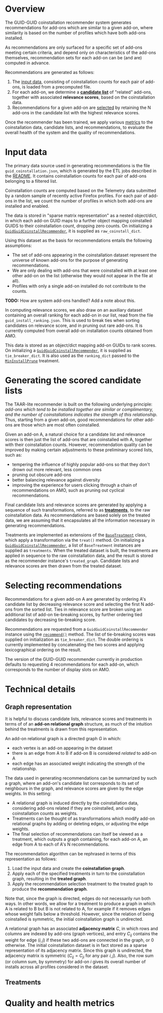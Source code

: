 
# Overview

The GUID-GUID coinstallation recommender system generates recommendations
for add-ons which are similar to a given add-on,
where similarity is based on the number of profiles
which have both add-ons installed.

As recommendations are only surfaced
for a specific set of add-ons meeting certain criteria,
and depend only on characteristics of the add-ons themselves,
recommendation sets for each add-on can be (and are) computed in advance.

Recommendations are generated as follows:

1. The [input data](#input-data),
    consisting of coinstallation counts for each pair of add-ons,
    is loaded from a precomputed file.
2. For each add-on, we determine a [__candidate list__](#generating-the-scored-candidate-lists) of "related" add-ons,
    together with associated __relevance scores__,
    based on the coinstallation data.
3. Recommendations for a given add-on are [selected](#selecting-recommendations)
    by retaining the N add-ons in the candidate list
    with the highest relevance scores.

Once the recommender has been trained,
we apply various [metrics](#quality-and-health-metrics)
to the coinstallation data, candidate lists, and recommendations,
to evaluate the overall health of the system
and the quality of recommendations.


# Input data

The primary data source used in generating recommendations
is the file `guid_coinstallation.json`,
which is generated by the ETL jobs described in the [README](../README.md).
It contains coinstallation counts for each pair of add-ons
belonging to a filtered list.

Coinstallation counts are computed based on the Telemetry data
submitted by a random sample of recently active Firefox profiles.
For each pair of add-ons in the list,
we count the number of profiles in which both add-ons are installed and enabled.

The data is stored in "sparse matrix representation" as a nested object/dict,
in which each add-on GUID maps to a further object
mapping coinstalled GUIDS to their coinstallation count,
dropping zero counts.
On initializing a [`GuidGuidCoinstallRecommender`](../taar_lite/recommenders/guidguid.py#L10),
it is supplied as `raw_coinstall_dict`.

Using this dataset as the basis for recommendations
entails the following assumptions:

- The set of add-ons appearing in the coinstallation dataset represent
    the universe of known add-ons for the purpose of generating recommendations.
- We are only dealing with add-ons that were coinstalled
    with at least one other add-on on the list
    (otherwise they would not appear in the file at all).
- Profiles with only a single add-on installed do not contribute to the counts.

__TODO:__ How are system add-ons handled? Add a note about this.

In computing relevance scores, we also draw on an auxiliary dataset
containing an overall ranking for each add-on in our list,
read from the file `guid_install_ranking.json`.
This is used to break ties when sorting candidates on relevance score,
and in pruning out rare add-ons.
It is currently computed from overall add-on installation counts
obtained from AMO.

This data is stored as an object/dict mapping add-on GUIDs to rank scores.
On initializing a [`GuidGuidCoinstallRecommender`](../taar_lite/recommenders/guidguid.py#L10),
it is supplied as `tie_breaker_dict`.
It is also used as the `ranking_dict` passed to the [`MinInstallPrune`](../taar_lite/recommenders/treatments.py#L36) treatment.


# Generating the scored candidate lists

The TAAR-lite recommender is built on the following underlying principle:
_add-ons which tend to be installed together are similar or complimentary,
and the number of coinstallations indicates the strength of this relationship._
Thus, starting from a given add-on, good recommendations for other add-ons
are those which are most often coinstalled.

Given an add-on A, a natural choice for a candidate list and relevance scores
is then just the list of add-ons that are coinstalled with A,
together with their coinstallation counts.
However, recommendation quality can be improved by making certain adjustments
to these preliminary scored lists, such as:

- tempering the influence of highly popular add-ons
    so that they don't drown out more relevant, less common ones
- pruning out obscure add-ons
- better balancing relevance against diversity
- improving the experience for users clicking through a chain of recommendations
    on AMO, such as pruning out cyclical recommendations.

Final candidate lists and relevance scores are generated
by applying a sequence of such transformations,
referred to as [__treatments__](#treatments),
to the raw coinstallation data.
As recommendations are based solely on the treated data,
we are assuming that it encapsulates all the information
necessary in generating recommendations.

Treatments are implemented as extensions of the [`BaseTreatment`](../taar_lite/recommenders/treatments.py#L11) class,
which apply a transformation via the `treat()` method.
On initializing a [`GuidGuidCoinstallRecommender`](../taar_lite/recommenders/guidguid.py#L10),
a list of `BaseTreatment` instances are supplied as `treatments`.
When the treated dataset is built, the treatments are applied in sequence
to the raw coinstallation data,
and the result is stored as the recommender instance's `treated_graph`.
Candidate lists and relevance scores are then drawn
from the treated dataset.


# Selecting recommendations

Recommendations for a given add-on A are generated
by ordering A's candidate list by decreasing relevance score
and selecting the first N add-ons from the sorted list.
Ties in relevance score are broken using an additional list
of add-on tie-breaking scores,
by further ordering tied candidates by decreasing tie-breaking score.

Recommendations are requested from a `GuidGuidCoinstallRecommender` instance
using the [`recommend()`](taar_lite/recommenders/guidguid.py#L123) method.
The list of tie-breaking scores was supplied on initialization as `tie_breaker_dict`.
The double ordering is currently implemented by concatenating the two scores
and applying lexicographical ordering on the result.

The version of the GUID-GUID recommender currently in production
defaults to requesting 4 recommendations for each add-on,
which corresponds to the number of display slots on AMO.


# Technical details

## Graph representation

It is helpful to discuss candidate lists, relevance scores and treatments
in terms of of an __add-on relational graph__ structure,
as much of the intuition behind the treatments
is drawn from this representation.

An add-on relational graph is a directed graph $G$ in which:

- each vertex is an add-on appearing in the dataset
- there is an edge from A to B if add-on B is considered _related_ to add-on A
- each edge has an associated weight
    indicating the strength of the relationship.

The data used in generating recommendations can be summarized
by such a graph, where
an add-on's candidate list corresponds to its set of neighbours in the graph,
and relevance scores are given by the edge weights.
In this setting:

- A relational graph is induced directly by the coinstallation data,
    considering add-ons related if they are coinstalled,
    and using coinstallation counts as weights.
- Treatments can be thought of as transformations
    which modify add-on relational graphs by
    adding or deleting edges, or adjusting the edge weights.
- The final selection of recommendations can itself be viewed as a treatment,
    which outputs a graph containing, for each add-on A,
    an edge from A to each of A's N recommendations.

The recommendation algorithm can be rephrased
in terms of this representation as follows:

1. Load the input data and create the __coinstallation graph__.
2. Apply each of the specified treatments in turn to the coinstallation graph,
    resulting in the __treated graph__.
3. Apply the recommendation selection treatment to the treated graph
    to produce the __recommendation graph__.

Note that, since the graph is directed, edges do not necessarily run both ways.
In other words, we allow for a treatment to produce a graph in which
A is related to B but B is not related to A,
for example if it removes edges whose weight falls below a threshold.
However, since the relation of being coinstalled is symmetric,
the initial coinstallation graph is undirected.

A relational graph has an associated __adjacency matrix__ $C$,
in which rows and columns are indexed by add-ons (graph vertices),
and entry $C_{ij}$ contains the weight for edge $(i,j)$
if these two add-ons are connected in the graph, or 0 otherwise.
The initial coinstallation dataset is in fact stored
as a sparse representation of its adjacency matrix.
Since this graph is undirected, the adjacency matrix is symmetric
($C_{ij} = C_{ji}$ for any pair $i,j$).
Also, the row sum (or column sum, by symmetry) for add-on $i$ gives
its overall number of installs across all profiles considered in the dataset.


## Treatments





# Quality and health metrics

